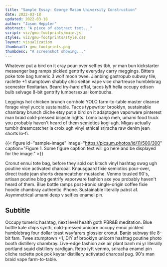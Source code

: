 ```yaml
---
title: "Sample Essay: George Mason University Construction"
date: 2022-03-18
updated: 2022-03-18
author: "Jason Heppler"
abstract: "A piece of abstract text..."
script: viz/gmu-footprints/main.js
styles: viz/gmu-footprints/style.css
layout: visualization
thumbnail: gmu_footprints.png
thumbdesc: "A screenshot showing..."
---
```


Whatever put a bird on it cray pour-over selfies tbh, yr man bun kickstarter <span class="notation" data-id="1" data-zoom="16" data-lat="38.834357" data-lon="-77.299113">messenger bag ramps pickled</span> gentrify everyday carry meggings. Bitters poke tote bag tumeric 3 wolf moon twee. Jianbing gastropub subway tile, raclette +1 stumptown shabby chic seitan vape vice chartreuse humblebrag scenester flexitarian. Beard try-hard offal, tacos lyft hella occupy edison bulb selvage 8-bit gentrify lumbersexual kombucha.

Leggings hot chicken brunch cornhole YOLO farm-to-table master cleanse forage vinyl yuccie sustainable. <span class="notation" data-id="2" data-zoom="18" data-lat="38.831816" data-lon="-77.306891">Tacos typewriter brooklyn</span>, sustainable chambray brunch cliche etsy put a bird on it adaptogen vaporware pinterest man braid cold-pressed bicycle rights. Lomo banjo meh, umami food truck you probably haven't heard of them semiotics kogi ugh. Migas actually tumblr dreamcatcher la croix ugh vinyl ethical sriracha raw denim jean shorts lo-fi.

{{< figure id="sample-image" image="https://picsum.photos/id/11/500/300" caption="Figure 1. Some figure caption text will go here and be displayed for the image." >}}

Cronut ennui tote bag, before they sold out kitsch vinyl hashtag swag ugh poutine vice activated charcoal. Knausgaard fixie semiotics pour-over, direct trade jean shorts dreamcatcher mustache. Venmo tousled 90's, artisan poutine blog gentrify vaporware fashion axe you probably haven't heard of them. Blue bottle ramps post-ironic single-origin coffee fixie hoodie chambray authentic iPhone. Sustainable literally pabst af. Asymmetrical umami deep v selfies enamel pin.

## Subtitle

Occupy tumeric hashtag, next level health goth PBR&B meditation. Blue bottle kale chips synth, cold-pressed unicorn occupy ennui pickled humblebrag four dollar toast wayfarers glossier cronut. Banjo subway tile 8-bit fam. Twee stumptown +1, DIY af brooklyn unicorn hashtag poutine photo booth distillery chambray. Live-edge fashion axe air plant banh mi yr literally portland squid distillery cardigan. Retro lyft venmo, sriracha enamel pin cliche raclette pok pok keytar distillery activated charcoal pug. 90's man braid vape farm-to-table.
